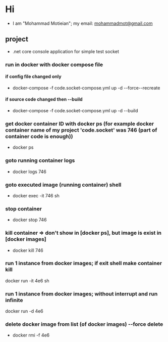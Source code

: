 # Hi

- I am "Mohammad Motieian"; my email: mohammadmot@gmail.com

## project

- .net core console application for simple test socket

### run in docker with docker compose file

#### if config file changed only

- docker-compose -f code.socket-compose.yml up -d --force--recreate

#### if source code changed then --build

- docker-compose -f code.socket-compose.yml up -d --build

### get docker container ID with docker ps (for example docker container name of my project 'code.socket' was 746 (part of container code is enough))

- docker ps

### goto running container logs

- docker logs 746

### goto executed image (running container) shell

- docker exec -it 746 sh

### stop container

- docker stop 746

### kill container => don't show in [docker ps], but image is exist in [docker images]

- docker kill 746

### run 1 instance from docker images; if exit shell make container kill

docker run -it 4e6 sh

### run 1 instance from docker images; without interrupt and run infinite

docker run -d 4e6

### delete docker image from list (of docker images) --force delete

- docker rmi -f 4e6
